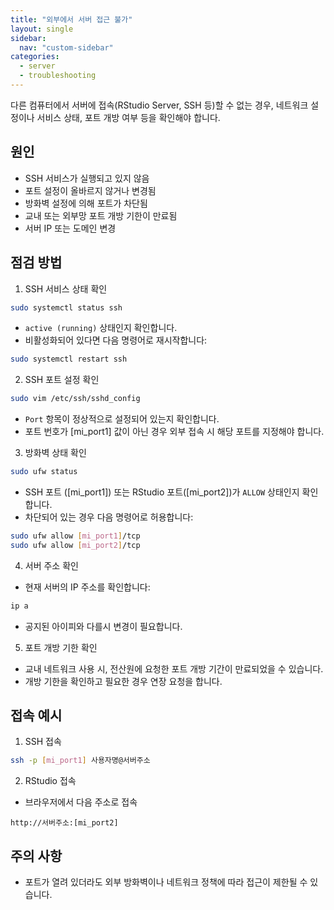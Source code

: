```yaml
---
title: "외부에서 서버 접근 불가"
layout: single
sidebar:
  nav: "custom-sidebar"
categories:
  - server
  - troubleshooting
---
```



다른 컴퓨터에서 서버에 접속(RStudio Server, SSH 등)할 수 없는 경우, 네트워크 설정이나 서비스 상태, 포트 개방 여부 등을 확인해야 합니다.

## 원인

- SSH 서비스가 실행되고 있지 않음
- 포트 설정이 올바르지 않거나 변경됨
- 방화벽 설정에 의해 포트가 차단됨
- 교내 또는 외부망 포트 개방 기한이 만료됨
- 서버 IP 또는 도메인 변경

## 점검 방법

1. SSH 서비스 상태 확인

```bash
sudo systemctl status ssh
```

- `active (running)` 상태인지 확인합니다.
- 비활성화되어 있다면 다음 명령어로 재시작합니다:

```bash
sudo systemctl restart ssh
```

2. SSH 포트 설정 확인

```bash
sudo vim /etc/ssh/sshd_config
```

- `Port` 항목이 정상적으로 설정되어 있는지 확인합니다.
- 포트 번호가 [mi_port1] 값이 아닌 경우 외부 접속 시 해당 포트를 지정해야 합니다.

3. 방화벽 상태 확인

```bash
sudo ufw status
```

- SSH 포트 ([mi_port1]) 또는 RStudio 포트([mi_port2])가 `ALLOW` 상태인지 확인합니다.
- 차단되어 있는 경우 다음 명령어로 허용합니다:

```bash
sudo ufw allow [mi_port1]/tcp
sudo ufw allow [mi_port2]/tcp
```

4. 서버 주소 확인

- 현재 서버의 IP 주소를 확인합니다:

```bash
ip a
```

- 공지된 아이피와 다를시 변경이 필요합니다.

5. 포트 개방 기한 확인

- 교내 네트워크 사용 시, 전산원에 요청한 포트 개방 기간이 만료되었을 수 있습니다.
- 개방 기한을 확인하고 필요한 경우 연장 요청을 합니다.

## 접속 예시

1. SSH 접속

```bash
ssh -p [mi_port1] 사용자명@서버주소
```

2. RStudio 접속

- 브라우저에서 다음 주소로 접속

```
http://서버주소:[mi_port2]
```

## 주의 사항

- 포트가 열려 있더라도 외부 방화벽이나 네트워크 정책에 따라 접근이 제한될 수 있습니다.

